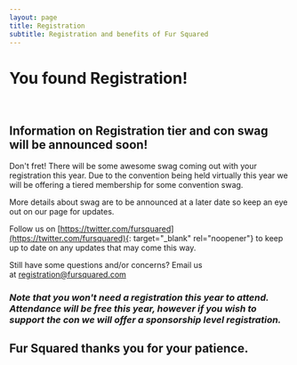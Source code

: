 ```yaml
---
layout: page
title: Registration
subtitle: Registration and benefits of Fur Squared
---
```


# You found Registration\!

&nbsp;

## Information on Registration tier and con swag will be announced soon\!

Don't fret\! There will be some awesome swag coming out with your registration this year. Due to the convention being held virtually this year we will be offering a tiered membership for some convention swag.&nbsp;

More details about swag are to be announced at a later date so keep an eye out on our page for updates.&nbsp;

Follow us on [https://twitter.com/fursquared](https://twitter.com/fursquared){: target="_blank" rel="noopener"} to keep up to date on any updates that may come this way.

Still have some questions and/or concerns? Email us at&nbsp;[registration@fursquared.com](mailto:registration@fursquared.com)

### ***Note that you won't need a registration this year to attend. Attendance will be free this year, however if you wish to support the con we will offer a sponsorship level registration.***

## Fur Squared thanks you for your patience.&nbsp;